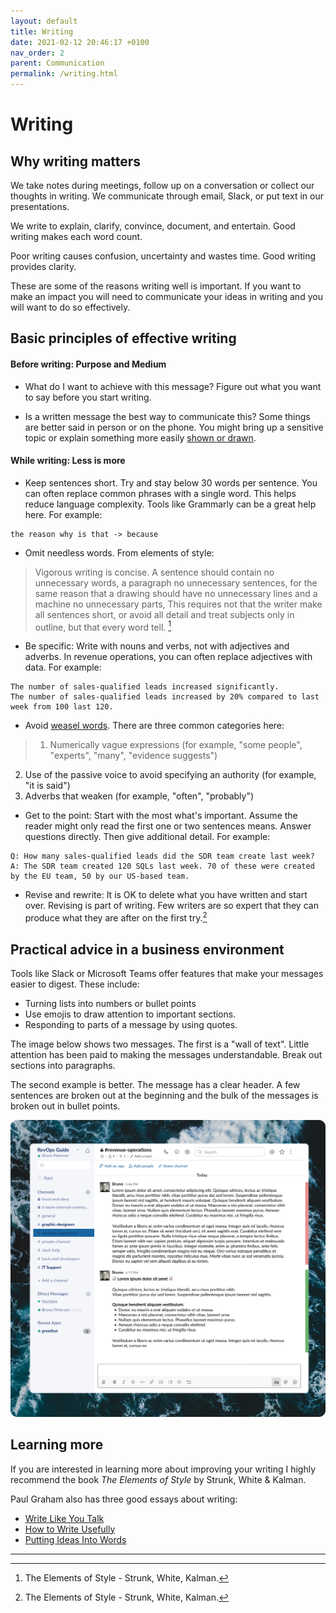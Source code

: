 ```yaml
---
layout: default
title: Writing
date: 2021-02-12 20:46:17 +0100
nav_order: 2
parent: Communication
permalink: /writing.html
---
```


# Writing

## Why writing matters

We take notes during meetings, follow up on a conversation or collect our thoughts in writing. We communicate through email, Slack, or put text in our presentations. 

We write to explain, clarify, convince, document, and entertain. 
Good writing makes each word count. 

Poor writing causes confusion, uncertainty and wastes time. 
Good writing provides clarity.

These are some of the reasons writing well is important. If you want to make an impact you will need to communicate your ideas in writing and you will want to do so effectively. 

## Basic principles of effective writing 

#### Before writing: Purpose and Medium

- What do I want to achieve with this message?
Figure out what you want to say before you start writing. 

- Is a written message the best way to communicate this? 
Some things are better said in person or on the phone. You might bring up a sensitive topic or explain something more easily [shown or drawn](https://revopsguide.net/visuals.html).

#### While writing: Less is more
- Keep sentences short.
Try and stay below 30 words per sentence. You can often replace common phrases with a single word. This helps reduce language complexity. 
Tools like Grammarly can be a great help here.
For example:
```
the reason why is that -> because
```

- Omit needless words. From elements of style:
> Vigorous writing is concise. A sentence should contain no unnecessary words, a paragraph no unnecessary sentences, for the same reason that a drawing should have no unnecessary lines and a machine no unnecessary parts, This requires not that the writer make all sentences short, or avoid all detail and treat subjects only in outline, but that every word tell. [^1]

- Be specific:
Write with nouns and verbs, not with adjectives and adverbs. In revenue operations, you can often replace adjectives with data. For example:
``` 
The number of sales-qualified leads increased significantly.
The number of sales-qualified leads increased by 20% compared to last week from 100 last 120.
```

- Avoid [weasel words](https://en.wikipedia.org/wiki/Weasel_word). There are three common categories here:
> 1. Numerically vague expressions (for example, "some people", "experts", "many", "evidence suggests")
2. Use of the passive voice to avoid specifying an authority (for example, "it is said")
3. Adverbs that weaken (for example, "often", "probably")


- Get to the point:
Start with the most what's important. Assume the reader might only read the first one or two sentences means. 
Answer questions directly. Then give additional detail.
For example:
```
Q: How many sales-qualified leads did the SDR team create last week?
A: The SDR team created 120 SQLs last week. 70 of these were created by the EU team, 50 by our US-based team. 
```

- Revise and rewrite:
It is OK to delete what you have written and start over. Revising is part of writing. Few writers are so expert that they can produce what they are after on the first try.[^1]


## Practical advice in a business environment

Tools like Slack or Microsoft Teams offer features that make your messages easier to digest.
These include:

- Turning lists into numbers or bullet points
- Use emojis to draw attention to important sections.
- Responding to parts of a message by using quotes.

The image below shows two messages.
The first is a "wall of text". Little attention has been paid to making the messages understandable. 
Break out sections into paragraphs. 

The second example is better. The message has a clear header. A few sentences are broken out at the beginning and the bulk of the messages is broken out in bullet points. 

![slack-message](/assets/img/slack-writing.png)

## Learning more
If you are interested in learning more about improving your writing I highly recommend the book *The Elements of Style* by Strunk, White & Kalman. 

Paul Graham also has three good essays about writing:
* [Write Like You Talk](http://www.paulgraham.com/talk.html)
* [How to Write Usefully](http://www.paulgraham.com/useful.html)
* [Putting Ideas Into Words](http://www.paulgraham.com/words.html)

---

[^1]: The Elements of Style - Strunk, White, Kalman.
